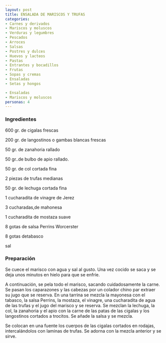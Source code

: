 ```yaml
---
layout: post
title: ENSALADA DE MARISCOS Y TRUFAS
categories:
- Carnes y derivados
- Mariscos y moluscos
- Verduras y legumbres
- Pescados
- Arroces
- Salsas
- Postres y dulces
- Huevos y lacteos
- Pastas
- Entrantes y bocadillos
- Frutas
- Sopas y cremas
- Ensaladas
- Setas y hongos

- Ensaladas
- Mariscos y moluscos
personas: 4 
---
```

<h3>Ingredientes</h3>
600 gr. de cigalas frescas

200 gr. de langostinos o gambas blancas frescas

50 gr. de zanahoria rallado

50 gr..de bulbo de apio rallado.

50 gr. de col cortada fina

2 piezas de trufas medianas

50 gr. de lechuga cortada fina

1 cucharadita de vinagre de Jerez

3 cucharadas,de mahonesa

1 cucharadita de mostaza suave

8 gotas de salsa Perrins Worcerster

8 gotas detabasco

sal

<h3>Preparación</h3>
Se cuece el marisco con agua y sal al gusto. Una vez cocido se saca y se deja unos minutos en hielo para que se enfríe.

A continuación, se pela todo el marisco, sacando cuidadosamente la carne. Se pasan los caparazones y las cabezas por un colador chino par extraer su jugo que se reserva. En una tarrina se mezcla la mayonesa con el tabasco, la salsa Perrins, la mostaza, el vinagre, una cucharadita de agua de las trufas y el jugo del marisco y se reserva. Se mezclan la lechuga, la col, la zanahoria y el apio con la carne de las patas de las cigalas y los langostinos cortados a trocitos. Se añade la salsa y se mezcla.

Se colocan en una fuente los cuerpos de las cigalas cortados en rodajas, intercalándolos con laminas de trufas. Se adorna con la mezcla anterior y se sirve.

